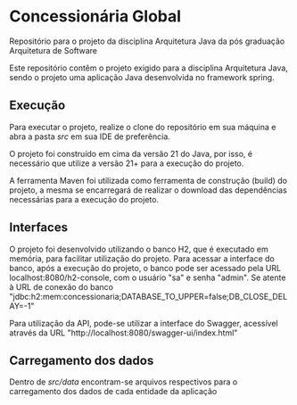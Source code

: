 # Concessionária Global
Repositório para o projeto da disciplina Arquitetura Java da pós graduação Arquitetura de Software

Este repositório contêm o projeto exigido para a disciplina Arquitetura Java, sendo o projeto uma aplicação Java desenvolvida no framework spring.

## Execução
Para executar o projeto, realize o clone do repositório em sua máquina e abra a pasta *src* em sua IDE de preferência.

O projeto foi construído em cima da versão 21 do Java, por isso, é necessário que utilize a versão 21+ para a execução do projeto.

A ferramenta Maven foi utilizada como ferramenta de construção (build) do projeto, a mesma se encarregará de realizar o download das dependências necessárias para a execução do projeto.

## Interfaces
O projeto foi desenvolvido utilizando o banco H2, que é executado em memória, para facilitar utilização do projeto.
Para acessar a interface do banco, após a execução do projeto, o banco pode ser acessado pela URL localhost:8080/h2-console, com o usuário "sa" e senha "admin".
Se atente à URL de conexão do banco "jdbc:h2:mem:concessionaria;DATABASE_TO_UPPER=false;DB_CLOSE_DELAY=-1"

Para utilização da API, pode-se utilizar a interface do Swagger, acessível através da URL "http://localhost:8080/swagger-ui/index.html"

## Carregamento dos dados
Dentro de *src/data* encontram-se arquivos respectivos para o carregamento dos dados de cada entidade da aplicação
